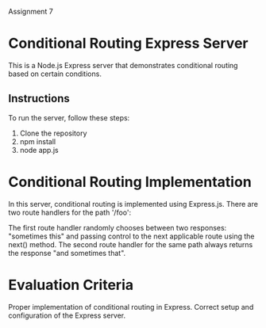 Assignment 7

# Conditional Routing Express Server

This is a Node.js Express server that demonstrates conditional routing based on certain conditions.

## Instructions

To run the server, follow these steps:

1. Clone the repository
2. npm install
3. node app.js

# Conditional Routing Implementation
In this server, conditional routing is implemented using Express.js. There are two route handlers for the path '/foo':

The first route handler randomly chooses between two responses: "sometimes this" and passing control to the next applicable route using the next() method.
The second route handler for the same path always returns the response "and sometimes that".

# Evaluation Criteria
Proper implementation of conditional routing in Express.
Correct setup and configuration of the Express server.
